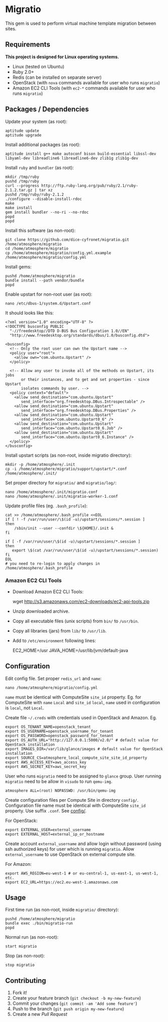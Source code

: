 # Migratio

This gem is used to perform virtual machine template migration between sites.

## Requirements

**This project is designed for Linux operating systems.**

- Linux (tested on Ubuntu)
- Ruby 2.0+
- Redis (can be installed on separate server)
- OpenStack (with `nova` commands available for user who runs `migratio`)
- Amazon EC2 CLI Tools (with `ec2-*` commands available for user who runs `migratio`)

## Packages / Dependencies

Update your system (as root):

    aptitude update
    aptitude upgrade

Install additional packages (as root):

    aptitude install g++ make autoconf bison build-essential libssl-dev libyaml-dev libreadline6 libreadline6-dev zlib1g zlib1g-dev

Install `ruby` and `bundler` (as root):

    mkdir /tmp/ruby
    pushd /tmp/ruby
    curl --progress http://ftp.ruby-lang.org/pub/ruby/2.1/ruby-2.1.2.tar.gz | tar xz
    pushd /tmp/ruby/ruby-2.1.2
    ./configure --disable-install-rdoc
    make
    make install
    gem install bundler --no-ri --no-rdoc
    popd
    popd

Install this software (as non-root):

    git clone https://github.com/dice-cyfronet/migratio.git /home/atmosphere/migratio
    cd /home/atmosphere/migratio
    cp /home/atmosphere/migratio/config.yml.example /home/atmosphere/migratio/config.yml

Install gems:

    pushd /home/atmosphere/migratio
    bundle install --path vendor/bundle
    popd

Enable upstart for non-root user (as root):

    nano /etc/dbus-1/system.d/Upstart.conf

It should looks like this:

    <?xml version="1.0" encoding="UTF-8" ?>
    <!DOCTYPE busconfig PUBLIC
      "-//freedesktop//DTD D-BUS Bus Configuration 1.0//EN"
      "http://www.freedesktop.org/standards/dbus/1.0/busconfig.dtd">
    
    <busconfig>
      <!-- Only the root user can own the Upstart name -->
      <policy user="root">
        <allow own="com.ubuntu.Upstart" />
      </policy>
    
      <!-- Allow any user to invoke all of the methods on Upstart, its jobs
           or their instances, and to get and set properties - since Upstart
           isolates commands by user. -->
      <policy context="default">
        <allow send_destination="com.ubuntu.Upstart"
           send_interface="org.freedesktop.DBus.Introspectable" />
        <allow send_destination="com.ubuntu.Upstart"
           send_interface="org.freedesktop.DBus.Properties" />
        <allow send_destination="com.ubuntu.Upstart"
           send_interface="com.ubuntu.Upstart0_6" />
        <allow send_destination="com.ubuntu.Upstart"
           send_interface="com.ubuntu.Upstart0_6.Job" />
        <allow send_destination="com.ubuntu.Upstart"
           send_interface="com.ubuntu.Upstart0_6.Instance" />
      </policy>
    </busconfig>

Install upstart scripts (as non-root, inside migratio directory):

    mkdir -p /home/atmosphere/.init
    cp -i /home/atmosphere/migratio/support/upstart/*.conf /home/atmosphere/.init/

Set proper directory for `migratio/` and `migratio/log/`:

    nano /home/atmosphere/.init/migratio.conf
    nano /home/atmosphere/.init/migratio-worker-1.conf

Update profile files (eg. `.bash_profile`):

    cat >> /home/atmosphere/.bash_profile <<EOL
    if [ ! -f /var/run/user/\$(id -u)/upstart/sessions/*.session ]
    then
        /sbin/init --user --confdir \${HOME}/.init &
    fi
    
    if [ -f /var/run/user/\$(id -u)/upstart/sessions/*.session ]
    then
       export \$(cat /var/run/user/\$(id -u)/upstart/sessions/*.session)
    fi
    EOL
    # you need to re-login to apply changes in /home/atmosphere/.bash_profile

### Amazon EC2 CLI Tools

 - Download Amazon EC2 CLI Tools:

    wget http://s3.amazonaws.com/ec2-downloads/ec2-api-tools.zip

- Unzip downloaded archive.
- Copy all executable files (unix scripts) from `bin/` to `/usr/bin`.
- Copy all libraries (jars) from `lib/` to `/usr/lib`.
- Add to `/etc/environment` following lines:

    EC2_HOME=/usr
    JAVA_HOME=/usr/lib/jvm/default-java

## Configuration

Edit config file. Set proper `redis_url` and `name`:

    nano /home/atmosphere/migratio/config.yml

`name` must be identical with ComputeSite `site_id` property. Eg. for ComputeSite with `name` `Local` and `site_id` `local`, `name` used in configuration is `local`, not `Local`.

Create file `~/.creds` with credentials used in OpenStack and Amazon. Eg.

    export OS_TENANT_NAME=openstack_tenant
    export OS_USERNAME=openstack_username_for_tenant
    export OS_PASSWORD=openstack_password_for_tenant
    export OS_AUTH_URL="http://127.0.0.1:5000/v2.0/" # default value for OpenStack installation
    export IMAGES_DIR=/var/lib/glance/images # default value for OpenStack installation
    export SOURCE_CS=atmosphere_local_compute_site_site_id_property
    export AWS_ACCESS_KEY=aws_access_key
    export AWS_SECRET_KEY=aws_secret_key

User who runs `migratio` need to be assigned to `glance` group. User running `migratio` need to be allow in `visudo` to run `qemu-img`.

    atmosphere ALL=(root) NOPASSWD: /usr/bin/qemu-img

Create configuration files per Compute Site in directory `config/`. Configuration file name must be identical with ComputeSite `site_id` property. Use suffix `.conf`. See [config/](config/).

For OpenStack:

    export EXTERNAL_USER=external_username
    export EXTERNAL_HOST=external_ip_or_hostname

Create account `external_username` and allow login without password (using ssh authorized keys) for user which is running `migratio`. Allow `external_username` to use OpenStack on external compute site.

For Amazon:

    export AWS_REGION=eu-west-1 # or eu-central-1, us-east-1, us-west-1, etc.
    export EC2_URL=https://ec2.eu-west-1.amazonaws.com

## Usage

First time run (as non-root, inside `migratio/` directory):

    pushd /home/atmosphere/migratio
    bundle exec ./bin/migratio-run
    popd

Normal run (as non-root):

    start migratio

Stop (as non-root):

    stop migratio

## Contributing

1. Fork it!
2. Create your feature branch (`git checkout -b my-new-feature`)
3. Commit your changes (`git commit -am 'Add some feature'`)
4. Push to the branch (`git push origin my-new-feature`)
5. Create a new *Pull Request*
